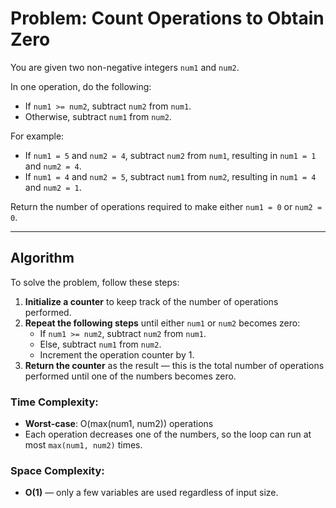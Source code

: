 # Problem: Count Operations to Obtain Zero

You are given two non-negative integers `num1` and `num2`.

In one operation, do the following:
- If `num1 >= num2`, subtract `num2` from `num1`.
- Otherwise, subtract `num1` from `num2`.

For example:
- If `num1 = 5` and `num2 = 4`, subtract `num2` from `num1`, resulting in `num1 = 1` and `num2 = 4`.
- If `num1 = 4` and `num2 = 5`, subtract `num1` from `num2`, resulting in `num1 = 4` and `num2 = 1`.

Return the number of operations required to make either `num1 = 0` or `num2 = 0`.

---

## Algorithm

To solve the problem, follow these steps:

1. **Initialize a counter** to keep track of the number of operations performed.
2. **Repeat the following steps** until either `num1` or `num2` becomes zero:
   - If `num1 >= num2`, subtract `num2` from `num1`.
   - Else, subtract `num1` from `num2`.
   - Increment the operation counter by 1.
3. **Return the counter** as the result — this is the total number of operations performed until one of the numbers becomes zero.

### Time Complexity:
- **Worst-case**: O(max(num1, num2)) operations
- Each operation decreases one of the numbers, so the loop can run at most `max(num1, num2)` times.

### Space Complexity:
- **O(1)** — only a few variables are used regardless of input size.